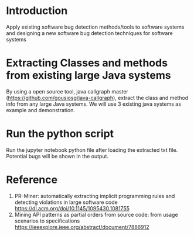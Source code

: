 # Introduction
 Apply existing software bug detection methods/tools to software systems and designing a new software bug detection techniques for software systems

# Extracting Classes and methods from existing large Java systems
 By using a open source tool, java callgraph master (https://github.com/gousiosg/java-callgraph), extract the class and method info from any large Java systems. We will use 3 existing java systems as example and demonstration.
 
# Run the python script
Run the jupyter notebook python file after loading the extracted txt file. Potential bugs will be shown in the output.

# Reference

1. PR-Miner: automatically extracting implicit programming rules and detecting
violations in large software code
https://dl.acm.org/doi/10.1145/1095430.1081755
2. Mining API patterns as partial orders from source code: from usage scenarios to
specifications
https://ieeexplore.ieee.org/abstract/document/7886912
